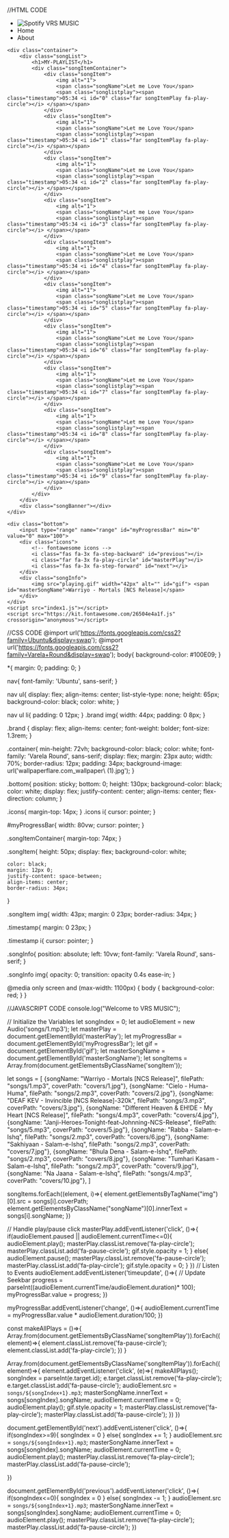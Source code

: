 //HTML CODE
<!DOCTYPE html>
<html lang="en">
    <head>
        <meta charset="UTF-8">
        <meta http-equiv="X-UA-Compatible" content="IE=edge">
        <meta name="viewport" content="width=device-width, initial-scale=1.0">
        <title>VRS MUSIC - Your favourite music is here</title>
        <link rel="stylesheet" href="index1.css">
        <link rel="stylesheet" href="index1.js">
        </head>
<body>
    <nav>
        <ul>
            <li class="brand"><img src="vecteezy_netflix-logo-transparent-png_22101069_28.png" alt="Spotify"> VRS MUSIC</li>
            <li>Home</li>
            <li>About</li>
        </ul>
    </nav>

    <div class="container">
        <div class="songList">
            <h1>MY-PLAYLIST</h1>
            <div class="songItemContainer">
                <div class="songItem">
                    <img alt="1">
                    <span class="songName">Let me Love You</span>
                    <span class="songlistplay"><span class="timestamp">05:34 <i id="0" class="far songItemPlay fa-play-circle"></i> </span></span>
                </div>
                <div class="songItem">
                    <img alt="1">
                    <span class="songName">Let me Love You</span>
                    <span class="songlistplay"><span class="timestamp">05:34 <i id="1" class="far songItemPlay fa-play-circle"></i> </span></span>
                </div>
                <div class="songItem">
                    <img alt="1">
                    <span class="songName">Let me Love You</span>
                    <span class="songlistplay"><span class="timestamp">05:34 <i id="2" class="far songItemPlay fa-play-circle"></i> </span></span>
                </div>
                <div class="songItem">
                    <img alt="1">
                    <span class="songName">Let me Love You</span>
                    <span class="songlistplay"><span class="timestamp">05:34 <i id="3" class="far songItemPlay fa-play-circle"></i> </span></span>
                </div>
                <div class="songItem">
                    <img alt="1">
                    <span class="songName">Let me Love You</span>
                    <span class="songlistplay"><span class="timestamp">05:34 <i id="4" class="far songItemPlay fa-play-circle"></i> </span></span>
                </div>
                <div class="songItem">
                    <img alt="1">
                    <span class="songName">Let me Love You</span>
                    <span class="songlistplay"><span class="timestamp">05:34 <i id="5" class="far songItemPlay fa-play-circle"></i> </span></span>
                </div>
                <div class="songItem">
                    <img alt="1">
                    <span class="songName">Let me Love You</span>
                    <span class="songlistplay"><span class="timestamp">05:34 <i id="6" class="far songItemPlay fa-play-circle"></i> </span></span>
                </div>
                <div class="songItem">
                    <img alt="1">
                    <span class="songName">Let me Love You</span>
                    <span class="songlistplay"><span class="timestamp">05:34 <i id="7" class="far songItemPlay fa-play-circle"></i> </span></span>
                </div>
                <div class="songItem">
                    <img alt="1">
                    <span class="songName">Let me Love You</span>
                    <span class="songlistplay"><span class="timestamp">05:34 <i id="8" class="far songItemPlay fa-play-circle"></i> </span></span>
                </div>
                <div class="songItem">
                    <img alt="1">
                    <span class="songName">Let me Love You</span>
                    <span class="songlistplay"><span class="timestamp">05:34 <i id="9" class="far songItemPlay fa-play-circle"></i> </span></span>
                </div>
            </div>
        </div>
        <div class="songBanner"></div>
    </div>

    <div class="bottom">
        <input type="range" name="range" id="myProgressBar" min="0" value="0" max="100">
        <div class="icons">
            <!-- fontawesome icons -->
            <i class="fas fa-3x fa-step-backward" id="previous"></i>
            <i class="far fa-3x fa-play-circle" id="masterPlay"></i>
            <i class="fas fa-3x fa-step-forward" id="next"></i> 
        </div>
        <div class="songInfo">
            <img src="playing.gif" width="42px" alt="" id="gif"> <span id="masterSongName">Warriyo - Mortals [NCS Release]</span>
        </div>
    </div>
    <script src="index1.js"></script>
    <script src="https://kit.fontawesome.com/26504e4a1f.js" crossorigin="anonymous"></script>
</body>
</html>

//CSS CODE
@import url('https://fonts.googleapis.com/css2?family=Ubuntu&display=swap');
@import url('https://fonts.googleapis.com/css2?family=Varela+Round&display=swap');
body{
    background-color: #100E09;
}

*{
    margin: 0;
    padding: 0;
}

nav{
    font-family: 'Ubuntu', sans-serif;
}

nav ul{
    display: flex;
    align-items: center;
    list-style-type: none;
    height: 65px;
    background-color: black;
    color: white;
}

nav ul li{
    padding: 0 12px;
}
.brand img{
    width: 44px;
    padding: 0 8px;
}

.brand {
    display: flex;
    align-items: center;
    font-weight: bolder;
    font-size: 1.3rem;
}

.container{
    min-height: 72vh;
    background-color: black;
    color: white;
   font-family: 'Varela Round', sans-serif;
   display: flex;
   margin: 23px auto;
   width: 70%;
   border-radius: 12px;
   padding: 34px;
   background-image: url('wallpaperflare.com_wallpaper\ \(1\).jpg');
}

.bottom{
    position: sticky;
    bottom: 0;
    height: 130px;
    background-color: black;
    color: white;
    display: flex;
    justify-content: center;
    align-items: center;
    flex-direction: column; 
}

.icons{
    margin-top: 14px; 
}
.icons i{
    cursor: pointer;
}

#myProgressBar{
    width: 80vw; 
    cursor: pointer;
}

.songItemContainer{
    margin-top: 74px;
}

.songItem{
    height: 50px;
    display: flex;
    background-color: white;
    
    color: black;
    margin: 12px 0;
    justify-content: space-between;
    align-items: center;
    border-radius: 34px;
}

.songItem img{
    width: 43px;
    margin: 0 23px;
    border-radius: 34px;
}

.timestamp{
    margin: 0 23px;
}

.timestamp i{
    cursor: pointer;
}

.songInfo{
    position: absolute;
    left: 10vw;
    font-family: 'Varela Round', sans-serif;
}

.songInfo img{
    opacity: 0;
    transition: opacity 0.4s ease-in;
}

@media only screen and (max-width: 1100px) {
    body {
      background-color: red;
    }
  }

//JAVASCRIPT CODE
console.log("Welcome to VRS MUSIC");

// Initialize the Variables
let songIndex = 0;
let audioElement = new Audio('songs/1.mp3');
let masterPlay = document.getElementById('masterPlay');
let myProgressBar = document.getElementById('myProgressBar');
let gif = document.getElementById('gif');
let masterSongName = document.getElementById('masterSongName');
let songItems = Array.from(document.getElementsByClassName('songItem'));

let songs = [
    {songName: "Warriyo - Mortals [NCS Release]", filePath: "songs/1.mp3", coverPath: "covers/1.jpg"},
    {songName: "Cielo - Huma-Huma", filePath: "songs/2.mp3", coverPath: "covers/2.jpg"},
    {songName: "DEAF KEV - Invincible [NCS Release]-320k", filePath: "songs/3.mp3", coverPath: "covers/3.jpg"},
    {songName: "Different Heaven & EH!DE - My Heart [NCS Release]", filePath: "songs/4.mp3", coverPath: "covers/4.jpg"},
    {songName: "Janji-Heroes-Tonight-feat-Johnning-NCS-Release", filePath: "songs/5.mp3", coverPath: "covers/5.jpg"},
    {songName: "Rabba - Salam-e-Ishq", filePath: "songs/2.mp3", coverPath: "covers/6.jpg"},
    {songName: "Sakhiyaan - Salam-e-Ishq", filePath: "songs/2.mp3", coverPath: "covers/7.jpg"},
    {songName: "Bhula Dena - Salam-e-Ishq", filePath: "songs/2.mp3", coverPath: "covers/8.jpg"},
    {songName: "Tumhari Kasam - Salam-e-Ishq", filePath: "songs/2.mp3", coverPath: "covers/9.jpg"},
    {songName: "Na Jaana - Salam-e-Ishq", filePath: "songs/4.mp3", coverPath: "covers/10.jpg"},
]

songItems.forEach((element, i)=>{ 
    element.getElementsByTagName("img")[0].src = songs[i].coverPath; 
    element.getElementsByClassName("songName")[0].innerText = songs[i].songName; 
})
 

// Handle play/pause click
masterPlay.addEventListener('click', ()=>{
    if(audioElement.paused || audioElement.currentTime<=0){
        audioElement.play();
        masterPlay.classList.remove('fa-play-circle');
        masterPlay.classList.add('fa-pause-circle');
        gif.style.opacity = 1;
    }
    else{
        audioElement.pause();
        masterPlay.classList.remove('fa-pause-circle');
        masterPlay.classList.add('fa-play-circle');
        gif.style.opacity = 0;
    }
})
// Listen to Events
audioElement.addEventListener('timeupdate', ()=>{ 
    // Update Seekbar
    progress = parseInt((audioElement.currentTime/audioElement.duration)* 100); 
    myProgressBar.value = progress;
})

myProgressBar.addEventListener('change', ()=>{
    audioElement.currentTime = myProgressBar.value * audioElement.duration/100;
})

const makeAllPlays = ()=>{
    Array.from(document.getElementsByClassName('songItemPlay')).forEach((element)=>{
        element.classList.remove('fa-pause-circle');
        element.classList.add('fa-play-circle');
    })
}

Array.from(document.getElementsByClassName('songItemPlay')).forEach((element)=>{
    element.addEventListener('click', (e)=>{ 
        makeAllPlays();
        songIndex = parseInt(e.target.id);
        e.target.classList.remove('fa-play-circle');
        e.target.classList.add('fa-pause-circle');
        audioElement.src = `songs/${songIndex+1}.mp3`;
        masterSongName.innerText = songs[songIndex].songName;
        audioElement.currentTime = 0;
        audioElement.play();
        gif.style.opacity = 1;
        masterPlay.classList.remove('fa-play-circle');
        masterPlay.classList.add('fa-pause-circle');
    })
})

document.getElementById('next').addEventListener('click', ()=>{
    if(songIndex>=9){
        songIndex = 0
    }
    else{
        songIndex += 1;
    }
    audioElement.src = `songs/${songIndex+1}.mp3`;
    masterSongName.innerText = songs[songIndex].songName;
    audioElement.currentTime = 0;
    audioElement.play();
    masterPlay.classList.remove('fa-play-circle');
    masterPlay.classList.add('fa-pause-circle');

})

document.getElementById('previous').addEventListener('click', ()=>{
    if(songIndex<=0){
        songIndex = 0
    }
    else{
        songIndex -= 1;
    }
    audioElement.src = `songs/${songIndex+1}.mp3`;
    masterSongName.innerText = songs[songIndex].songName;
    audioElement.currentTime = 0;
    audioElement.play();
    masterPlay.classList.remove('fa-play-circle');
    masterPlay.classList.add('fa-pause-circle');
})
